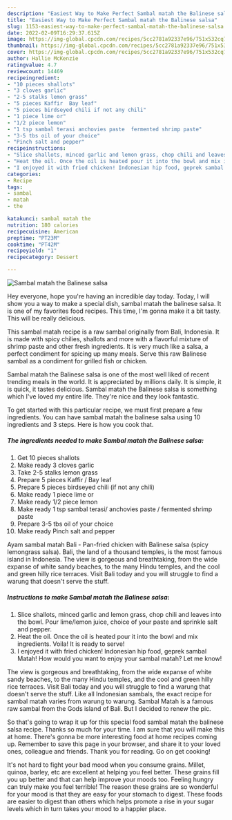 ```yaml
---
description: "Easiest Way to Make Perfect Sambal matah the Balinese salsa"
title: "Easiest Way to Make Perfect Sambal matah the Balinese salsa"
slug: 1153-easiest-way-to-make-perfect-sambal-matah-the-balinese-salsa
date: 2022-02-09T16:29:37.615Z
image: https://img-global.cpcdn.com/recipes/5cc2781a92337e96/751x532cq70/sambal-matah-the-balinese-salsa-recipe-main-photo.jpg
thumbnail: https://img-global.cpcdn.com/recipes/5cc2781a92337e96/751x532cq70/sambal-matah-the-balinese-salsa-recipe-main-photo.jpg
cover: https://img-global.cpcdn.com/recipes/5cc2781a92337e96/751x532cq70/sambal-matah-the-balinese-salsa-recipe-main-photo.jpg
author: Hallie McKenzie
ratingvalue: 4.7
reviewcount: 14469
recipeingredient:
- "10 pieces shallots"
- "3 cloves garlic"
- "2-5 stalks lemon grass"
- "5 pieces Kaffir  Bay leaf"
- "5 pieces birdseyed chili if not any chili"
- "1 piece lime or"
- "1/2 piece lemon"
- "1 tsp sambal terasi anchovies paste  fermented shrimp paste"
- "3-5 tbs oil of your choice"
- "Pinch salt and pepper"
recipeinstructions:
- "Slice shallots, minced garlic and lemon grass, chop chili and leaves into the bowl. Pour lime/lemon juice, choice of your paste and sprinkle salt and pepper."
- "Heat the oil. Once the oil is heated pour it into the bowl and mix ingredients. Voila! It is ready to serve!"
- "I enjoyed it with fried chicken! Indonesian hip food, geprek sambal Matah! How would you want to enjoy your sambal matah? Let me know!"
categories:
- Recipe
tags:
- sambal
- matah
- the

katakunci: sambal matah the 
nutrition: 180 calories
recipecuisine: American
preptime: "PT23M"
cooktime: "PT42M"
recipeyield: "1"
recipecategory: Dessert

---
```



![Sambal matah the Balinese salsa](https://img-global.cpcdn.com/recipes/5cc2781a92337e96/751x532cq70/sambal-matah-the-balinese-salsa-recipe-main-photo.jpg)

Hey everyone, hope you're having an incredible day today. Today, I will show you a way to make a special dish, sambal matah the balinese salsa. It is one of my favorites food recipes. This time, I'm gonna make it a bit tasty. This will be really delicious.

This sambal matah recipe is a raw sambal originally from Bali, Indonesia. It is made with spicy chilies, shallots and more with a flavorful mixture of shrimp paste and other fresh ingredients. It is very much like a salsa, a perfect condiment for spicing up many meals. Serve this raw Balinese sambal as a condiment for grilled fish or chicken.

Sambal matah the Balinese salsa is one of the most well liked of recent trending meals in the world. It is appreciated by millions daily. It is simple, it is quick, it tastes delicious. Sambal matah the Balinese salsa is something which I've loved my entire life. They're nice and they look fantastic.


To get started with this particular recipe, we must first prepare a few ingredients. You can have sambal matah the balinese salsa using 10 ingredients and 3 steps. Here is how you cook that.

<!--inarticleads1-->

##### The ingredients needed to make Sambal matah the Balinese salsa:

1. Get 10 pieces shallots
1. Make ready 3 cloves garlic
1. Take 2-5 stalks lemon grass
1. Prepare 5 pieces Kaffir / Bay leaf
1. Prepare 5 pieces birdseyed chili (if not any chili)
1. Make ready 1 piece lime or
1. Make ready 1/2 piece lemon
1. Make ready 1 tsp sambal terasi/ anchovies paste / fermented shrimp paste
1. Prepare 3-5 tbs oil of your choice
1. Make ready Pinch salt and pepper


Ayam sambal matah Bali - Pan-fried chicken with Balinese salsa (spicy lemongrass salsa). Bali, the land of a thousand temples, is the most famous island in Indonesia. The view is gorgeous and breathtaking, from the wide expanse of white sandy beaches, to the many Hindu temples, and the cool and green hilly rice terraces. Visit Bali today and you will struggle to find a warung that doesn&#39;t serve the stuff. 

<!--inarticleads2-->

##### Instructions to make Sambal matah the Balinese salsa:

1. Slice shallots, minced garlic and lemon grass, chop chili and leaves into the bowl. Pour lime/lemon juice, choice of your paste and sprinkle salt and pepper.
1. Heat the oil. Once the oil is heated pour it into the bowl and mix ingredients. Voila! It is ready to serve!
1. I enjoyed it with fried chicken! Indonesian hip food, geprek sambal Matah! How would you want to enjoy your sambal matah? Let me know!


The view is gorgeous and breathtaking, from the wide expanse of white sandy beaches, to the many Hindu temples, and the cool and green hilly rice terraces. Visit Bali today and you will struggle to find a warung that doesn&#39;t serve the stuff. Like all Indonesian sambals, the exact recipe for sambal matah varies from warung to warung. Sambal Matah is a famous raw sambal from the Gods island of Bali. But I decided to renew the pic. 

So that's going to wrap it up for this special food sambal matah the balinese salsa recipe. Thanks so much for your time. I am sure that you will make this at home. There's gonna be more interesting food at home recipes coming up. Remember to save this page in your browser, and share it to your loved ones, colleague and friends. Thank you for reading. Go on get cooking!

It's not hard to fight your bad mood when you consume grains. Millet, quinoa, barley, etc are excellent at helping you feel better. These grains fill you up better and that can help improve your moods too. Feeling hungry can truly make you feel terrible! The reason these grains are so wonderful for your mood is that they are easy for your stomach to digest. These foods are easier to digest than others which helps promote a rise in your sugar levels which in turn takes your mood to a happier place.
